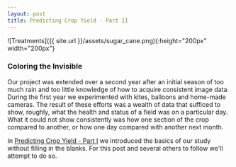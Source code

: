 ```yaml
---
layout: post
title: Predicting Crop Yield - Part II
---
```


![Treatments]({{ site.url }}/assets/sugar_cane.png){:height="200px" width="200px"} 

### Coloring the Invisible

Our project was extended over a second year after an initial season of too much rain and too little knowledge of how to acquire consistent image data. During the first year we experimented with kites, balloons and home-made cameras. The result of these efforts was a wealth of data that sufficed to show, roughly, what the health and status of a field was on a particular day. What it could not show consistently was how one section of the crop compared to another, or how one day compared with another next month.

In [Predicting Crop Yield - Part I](https://geraldmc.github.io/2019/03/13/predicting-yield-1/) we introduced the basics of our study without filling in the blanks. For this post and several others to follow we'll attempt to do so.



